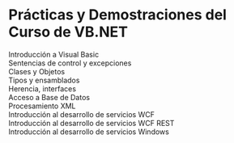 # Prácticas y Demostraciones del Curso de VB.NET 

Introducción a Visual Basic <br/>
Sentencias de control y excepciones<br/>
Clases y Objetos<br/>
Tipos y ensamblados<br/>
Herencia, interfaces<br/>
Acceso a Base de Datos<br/>
Procesamiento XML<br/>
Introducción al desarrollo de servicios WCF<br/>
Introducción al desarrollo de servicios WCF REST<br/>
Introducción al desarrollo de servicios Windows<br/>
